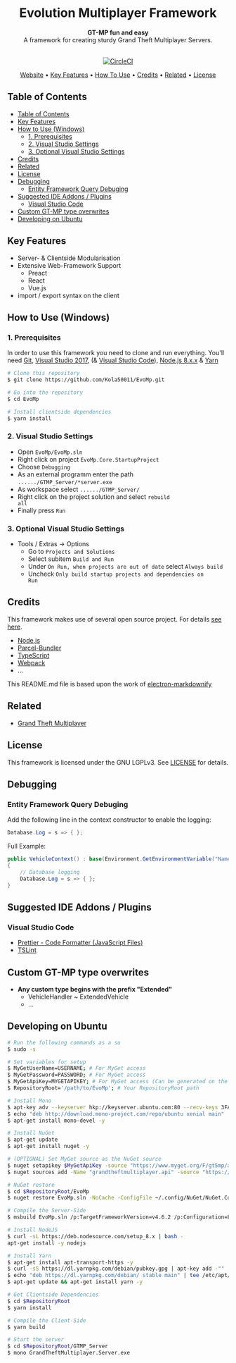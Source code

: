 <h1 align="center">Evolution Multiplayer Framework</h1>

<div align="center">
  <strong>GT-MP fun and easy</strong>
</div>
<div align="center">
  A framework for creating sturdy Grand Theft Multiplayer Servers.
</div>

<br />

<p align="center">
  <a href="https://circleci.com/gh/Kola50011/EvoMp">
    <img src="https://circleci.com/gh/Kola50011/EvoMp/tree/master.svg?style=svg&circle-token=a08ea7263e55dcc44a56e10177951676b24b5243"
      alt="CircleCI">
  </a>
</p>

<p align="center">
  <a href="https://evomp.de/">Website</a> •
  <a href="#key-features">Key Features</a> •
  <a href="#how-to-use">How To Use</a> •
  <a href="#credits">Credits</a> •
  <a href="#related">Related</a> •
  <a href="#license">License</a>
</p>

## Table of Contents

- [Table of Contents](#table-of-contents)
- [Key Features](#key-features)
- [How to Use (Windows)](#how-to-use-windows)
  - [1. Prerequisites](#1-prerequisites)
  - [2. Visual Studio Settings](#2-visual-studio-settings)
  - [3. Optional Visual Studio Settings](#3-optional-visual-studio-settings)
- [Credits](#credits)
- [Related](#related)
- [License](#license)
- [Debugging](#debugging)
  - [Entity Framework Query Debuging](#entity-framework-query-debuging)
- [Suggested IDE Addons / Plugins](#suggested-ide-addons--plugins)
  - [Visual Studio Code](#visual-studio-code)
- [Custom GT-MP type overwrites](#custom-gt-mp-type-overwrites)
- [Developing on Ubuntu](#developing-on-ubuntu)

## Key Features

* Server- & Clientside Modularisation
* Extensive Web-Framework Support
  * Preact
  * React
  * Vue.js
* import / export syntax on the client

## How to Use (Windows)

### 1. Prerequisites

In order to use this framework you need to clone and run everything. You'll need [Git](https://git-scm.com), [Visual Studio 2017](https://visualstudio.microsoft.com/), (& [Visual Studio Code](https://code.visualstudio.com/)), [Node.js 8.x.x](https://nodejs.org/) & [Yarn](https://yarnpkg.com/)

```bash
# Clone this repository
$ git clone https://github.com/Kola50011/EvoMp.git

# Go into the repository
$ cd EvoMp

# Install clientside dependencies
$ yarn install
```

### 2. Visual Studio Settings

- Open <code>EvoMp/EvoMp.sln</code>
- Right click on project <code>EvoMp.Core.StartupProject</code>
- Choose <code>Debugging</code>
- As an external programm enter the path <code>....../GTMP_Server/*server.exe</code>
- As workspace select  <code>....../GTMP_Server/</code>
- Right click on the project solution and select <code>rebuild all</code>
- Finally press <code>Run</code>

### 3. Optional Visual Studio Settings

- Tools / Extras -> Options
  - Go to <code>Projects and Solutions</code>
  - Select subitem <code>Build and Run</code>
  - Under <code>On Run, when projects are out of date</code> select <code>Always build</code>
  - Uncheck <code>Only build startup projects and dependencies on Run</code>

## Credits

This framework makes use of several open source project. For details [see here](https://github.com/Kola50011/EvoMp/network/dependencies).

- [Node.js](https://nodejs.org/)
- [Parcel-Bundler](https://github.com/parcel-bundler/parcel)
- [TypeScript](https://github.com/Microsoft/TypeScript)
- [Webpack](https://github.com/webpack/webpack)
- ...

This README.md file is based upon the work of [electron-markdownify](https://github.com/amitmerchant1990/electron-markdownify)

## Related

- [Grand Theft Multiplayer](https://gt-mp.net/)

## License

This framework is licensed under the GNU LGPLv3. See [LICENSE](https://github.com/Kola50011/EvoMp/blob/master/LICENSE) for details.

## Debugging

### Entity Framework Query Debuging

Add the following line in the context constructor to enable the logging:

```csharp
Database.Log = s => { };
```

Full Example:
```csharp
public VehicleContext() : base(Environment.GetEnvironmentVariable("NameOrConnectionString"))
{
    // Database logging
    Database.Log = s => { };
}
```

## Suggested IDE Addons / Plugins

### Visual Studio Code

- [Prettier - Code Formatter (JavaScript Files)](https://marketplace.visualstudio.com/items?itemName=esbenp.prettier-vscode)
- [TSLint](https://marketplace.visualstudio.com/items?itemName=eg2.tslint)


## Custom GT-MP type overwrites
- __Any custom type begins with the prefix "Extended"__
  - VehicleHandler ~ ExtendedVehicle
  - ...


## Developing on Ubuntu

```bash
# Run the following commands as a su
$ sudo -s

# Set variables for setup
$ MyGetUserName=USERNAME; # For MyGet access
$ MyGetPassword=PASSWORD; # For MyGet access
$ MyGetApiKey=MYGETAPIKEY; # For MyGet access (Can be generated on the MyGet site)
$ RepositoryRoot='/path/to/EvoMp'; # Your RepositoryRoot path

# Install Mono
$ apt-key adv --keyserver hkp://keyserver.ubuntu.com:80 --recv-keys 3FA7E0328081BFF6A14DA29AA6A19B38D3D831EF
$ echo "deb http://download.mono-project.com/repo/ubuntu xenial main" | tee /etc/apt/sources.list.d/mono-official.list
$ apt-get install mono-devel -y

# Install NuGet
$ apt-get update
$ apt-get install nuget -y

# (OPTIONAL) Set MyGet source as the NuGet source
$ nuget setapikey $MyGetApiKey -source "https://www.myget.org/F/gt5mp/api/v2"
$ nuget sources add -Name "grandtheftmultiplayer.api" -source "https://www.myget.org/F/gt5mp/api/v2" -User $MyGetUserName -pass $MyGetPassword -ConfigFile ~/.config/NuGet/NuGet.Config

# NuGet restore
$ cd $RepositoryRoot/EvoMp
$ nuget restore EvoMp.sln -NoCache -ConfigFile ~/.config/NuGet/NuGet.Config

# Compile the Server-Side
$ msbuild EvoMp.sln /p:TargetFrameworkVersion=v4.6.2 /p:Configuration=Linux EvoMp.sln

# Install NodeJS
$ curl -sL https://deb.nodesource.com/setup_8.x | bash -
apt-get install -y nodejs

# Install Yarn
$ apt-get install apt-transport-https -y
$ curl -sS https://dl.yarnpkg.com/debian/pubkey.gpg | apt-key add -""
$ echo "deb https://dl.yarnpkg.com/debian/ stable main" | tee /etc/apt/sources.list.d/yarn.list
$ apt-get update && apt-get install yarn -y

# Get Clientside Dependencies
$ cd $RepositoryRoot
$ yarn install

# Compile the Client-Side
$ yarn build

# Start the server
$ cd $RepositoryRoot/GTMP_Server
$ mono GrandTheftMultiplayer.Server.exe
```
